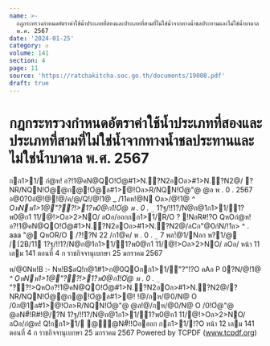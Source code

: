 ```yaml
---
name: >-
  กฎกระทรวงกำหนดอัตราค่าใช้น้ำประเภทที่สองและประเภทที่สามที่ไม่ใช่น้ำจากทางน้ำชลประทานและไม่ใช่น้ำบาดาล
  พ.ศ. 2567
date: '2024-01-25'
category: ก
volume: 141
section: 4
page: 11
source: 'https://ratchakitcha.soc.go.th/documents/19008.pdf'
draft: true
---
```


# กฎกระทรวงกำหนดอัตราค่าใช้น้ำประเภทที่สองและประเภทที่สามที่ไม่ใช่น้ำจากทางน้ำชลประทานและไม่ใช่น้ำบาดาล พ.ศ. 2567

กก1>1/ กํ@ห! อ?!1@คN@QO!Oํ@#1>N.?N2อOล>#1>N.?N2@/ ?NR/NQN!Oํ@@ก@!Oํ@ล#1>@!Oล>R/NQN!Oํ@"@ @ล พ . 0 . 2567 อ@0?0อํ@!@!@/ค/@/Q!/@!1@ _ /11คห!@N Oล>/@!1@ _^ OหNพ1>1@"??!>1?พ0@ก1!Oํ@ พ . 0 . `_`_ 1?ฐ/!!1?/N@ก@1ก1>1/1?พ0@ก1 11/@!>Oล>2>NO/ ลOอ/ออกกก1>1/R/O ? !NอR#!?O QหOกํ@ห! อ?!1@คN@QO!Oํ@#1>N.?N2อOล>#1>N.?N2@/ลCก"@0ก์N/!1ล> ^ . aaa "@ QหOR/O  /?!?N 22 /ก1@ค/ พ . 0 . `_` 7 พล!ํ@1/Nอก พ?1/@ /1์2B/11 1?ฐ/!!1?/N@ก@1ก1>1/1?พ0@ก1 11/@!>Oล>2>NO/ ลOอ/ หน้า 11 เลม 141 ตอนที่ 4 ก ราชกิจจานุเบกษา 25 มกราคม 2567

ห/@0Nห!B :- Nห!B$ลQ!ก@1#1>ก@0QOกก1>1/"?"!?O คAอ P 0?N/@!1@ _^ OหNพ1>1@"??!>1?พ0@ก1!Oํ@ พ . 0 . `_`_ "??!>QหOอ?!1@คN@QO!Oํ@#1>N.?N2อOล>#1>N.?N2@/?NR/NQN!Oํ@@ก@!Oํ@ล#1>@! !@/กห/@0/N@ O /0ก@1ล#1>@!Oล>R/NQN!Oํ@"@ @ล!@/กห/@0/N@ O /0!Oํ@"@ @ลN#็!R#!@/?N 1?ฐ/!!1?/N@ก@1ก1>1/1?พ0@ก1 11/@!>Oล>2>NO/ ลOอ/กํ@ห! Q!กก1>1/ @ํ@N#็!!Oอออก กก1>1/!?O หน้า 12 เลม 141 ตอนที่ 4 ก ราชกิจจานุเบกษา 25 มกราคม 2567 Powered by TCPDF (www.tcpdf.org)
